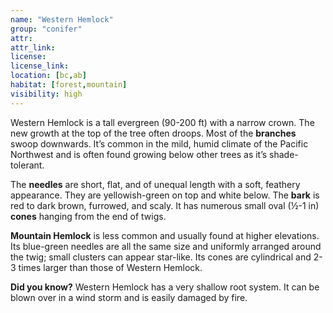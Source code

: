 ```yaml
---
name: "Western Hemlock"
group: "conifer"
attr: 
attr_link: 
license: 
license_link: 
location: [bc,ab]
habitat: [forest,mountain]
visibility: high 
---
```

Western Hemlock is a tall evergreen (90-200 ft) with a narrow crown. The new growth at the top of the tree often droops. Most of the **branches** swoop downwards. It’s common in the mild, humid climate of the Pacific Northwest and is often found growing below other trees as it’s shade-tolerant.

The **needles** are short, flat, and of unequal length with a soft, feathery appearance. They are yellowish-green on top and white below. The **bark** is red to dark brown, furrowed, and scaly. It has numerous small oval (½-1 in) **cones** hanging from the end of twigs.

**Mountain Hemlock** is less common and usually found at higher elevations. Its blue-green needles are all the same size and uniformly arranged around the twig; small clusters can appear star-like. Its cones are cylindrical and 2-3 times larger than those of Western Hemlock.

**Did you know?** Western Hemlock has a very shallow root system. It can be blown over in a wind storm and is easily damaged by fire.
